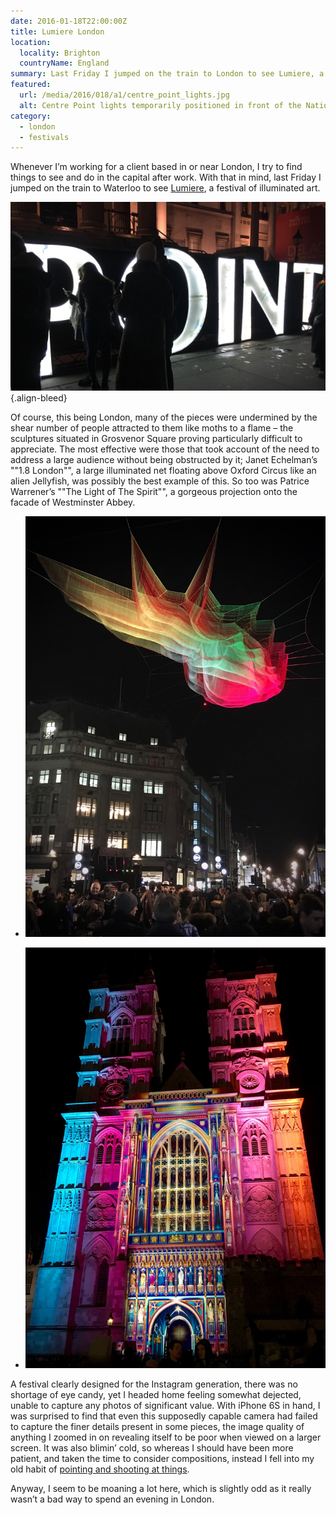 ```yaml
---
date: 2016-01-18T22:00:00Z
title: Lumiere London
location:
  locality: Brighton
  countryName: England
summary: Last Friday I jumped on the train to London to see Lumiere, a four-day festival of illuminated art.
featured:
  url: /media/2016/018/a1/centre_point_lights.jpg
  alt: Centre Point lights temporarily positioned in front of the National Gallery in Trafalgar Square.
category:
  - london
  - festivals
---
```


Whenever I’m working for a client based in or near London, I try to find things to see and do in the capital after work. With that in mind, last Friday I jumped on the train to Waterloo to see [Lumiere][1], a festival of illuminated art.

![People standing in front of large illuminated letters.](/media/2016/018/a1/centre_point_lights.jpg "Centre Point Lights, temporarily positioned in front of the National Gallery in Trafalgar Square.")
{.align-bleed}

Of course, this being London, many of the pieces were undermined by the shear number of people attracted to them like moths to a flame – the sculptures situated in Grosvenor Square proving particularly difficult to appreciate. The most effective were those that took account of the need to address a large audience without being obstructed by it; Janet Echelman’s ""1.8 London"", a large illuminated net floating above Oxford Circus like an alien Jellyfish, was possibly the best example of this. So too was Patrice Warrener’s ""The Light of The Spirit"", a gorgeous projection onto the facade of Westminster Abbey.

- ![‘1.8 London’ by Janet Echelman floating above Oxford Circus.](/media/2016/018/a1/1_8_london.jpg "1.8 London, by Janet Echelmans.")

- ![‘The Light of The Spirit’ projected on the facade above the Great West Doors of Westminster Abbey.](/media/2016/018/a1/light_of_the_spirit.jpg "The Light of The Spirit, by Patrice Warrener.")

A festival clearly designed for the Instagram generation, there was no shortage of eye candy, yet I headed home feeling somewhat dejected, unable to capture any photos of significant value. With iPhone 6S in hand, I was surprised to find that even this supposedly capable camera had failed to capture the finer details present in some pieces, the image quality of anything I zoomed in on revealing itself to be poor when viewed on a larger screen. It was also blimin’ cold, so whereas I should have been more patient, and taken the time to consider compositions, instead I fell into my old habit of [pointing and shooting at things][2].

Anyway, I seem to be moaning a lot here, which is slightly odd as it really wasn’t a bad way to spend an evening in London.

[1]: http://www.visitlondon.com/lumiere/
[2]: https://www.flickr.com/photos/paulrobertlloyd/albums/72157662990676819
